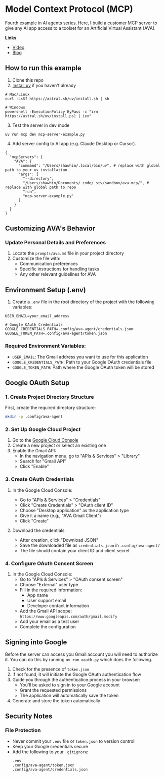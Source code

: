 # Model Context Protocol (MCP)
Fourth example in AI agents series. Here, I build a customer MCP server to give any AI app access to a toolset for an Artificial Virtual Assistant (AVA).

**Links**
- [Video](https://youtu.be/N3vHJcHBS-w)
- [Blog](https://medium.com/data-science-collective/model-context-protocol-mcp-explained-ef5c33c5fe05)

## How to run this example

1. Clone this repo
2. [Install uv](https://docs.astral.sh/uv/getting-started/installation/) if you haven't already
```
# Mac/Linux
curl -LsSf https://astral.sh/uv/install.sh | sh

# Windows
powershell -ExecutionPolicy ByPass -c "irm https://astral.sh/uv/install.ps1 | iex"
```
3. Test the server in dev mode
```
uv run mcp dev mcp-server-example.py
```
4. Add server config to AI app (e.g. Claude Desktop or Cursor).
```
{
  "mcpServers": {
    "AVA": {
      "command": "/Users/shawhin/.local/bin/uv", # replace with global path to your uv installation
      "args": [
        "--directory",
        "/Users/shawhin/Documents/_code/_stv/sandbox/ava-mcp/", # replace with global path to repo
        "run",
        "mcp-server-example.py"
      ]
    }
  }
}
```


## Customizing AVA's Behavior

### Update Personal Details and Preferences
1. Locate the `prompts/ava.md` file in your project directory
2. Customize the file with:
   - Communication preferences
   - Specific instructions for handling tasks
   - Any other relevant guidelines for AVA

## Environment Setup (.env)

1. Create a `.env` file in the root directory of the project with the following variables:

```env
USER_EMAIL=your_email_address

# Google OAuth Credentials
GOOGLE_CREDENTIALS_PATH=.config/ava-agent/credentials.json
GOOGLE_TOKEN_PATH=.config/ava-agent/token.json
```

### Required Environment Variables:
- `USER_EMAIL`: The Gmail address you want to use for this application
- `GOOGLE_CREDENTIALS_PATH`: Path to your Google OAuth credentials file
- `GOOGLE_TOKEN_PATH`: Path where the Google OAuth token will be stored

## Google OAuth Setup

### 1. Create Project Directory Structure

First, create the required directory structure:
```bash
mkdir -p .config/ava-agent
```

### 2. Set Up Google Cloud Project

1. Go to the [Google Cloud Console](https://console.cloud.google.com/)
2. Create a new project or select an existing one
3. Enable the Gmail API:
   - In the navigation menu, go to "APIs & Services" > "Library"
   - Search for "Gmail API"
   - Click "Enable"

### 3. Create OAuth Credentials

1. In the Google Cloud Console:
   - Go to "APIs & Services" > "Credentials"
   - Click "Create Credentials" > "OAuth client ID"
   - Choose "Desktop application" as the application type
   - Give it a name (e.g., "AVA Gmail Client")
   - Click "Create"

2. Download the credentials:
   - After creation, click "Download JSON"
   - Save the downloaded file as `credentials.json` in `.config/ava-agent/`
   - The file should contain your client ID and client secret

### 4. Configure OAuth Consent Screen

1. In the Google Cloud Console:
   - Go to "APIs & Services" > "OAuth consent screen"
   - Choose "External" user type
   - Fill in the required information:
     - App name
     - User support email
     - Developer contact information
   - Add the Gmail API scope: `https://www.googleapis.com/auth/gmail.modify`
   - Add your email as a test user
   - Complete the configuration

## Signing into Google

Before the server can access you Gmail account you will need to authorize it. You can do this by running `uv run oauth.py` which does the following.
1. Check for the presence of `token.json`
2. If not found, it will initiate the Google OAuth authentication flow
3. Guide you through the authentication process in your browser:
   - You'll be asked to sign in to your Google account
   - Grant the requested permissions
   - The application will automatically save the token
4. Generate and store the token automatically

## Security Notes

### File Protection
- Never commit your `.env` file or `token.json` to version control
- Keep your Google credentials secure
- Add the following to your `.gitignore`:
  ```
  .env
  .config/ava-agent/token.json
  .config/ava-agent/credentials.json
  ``` 
